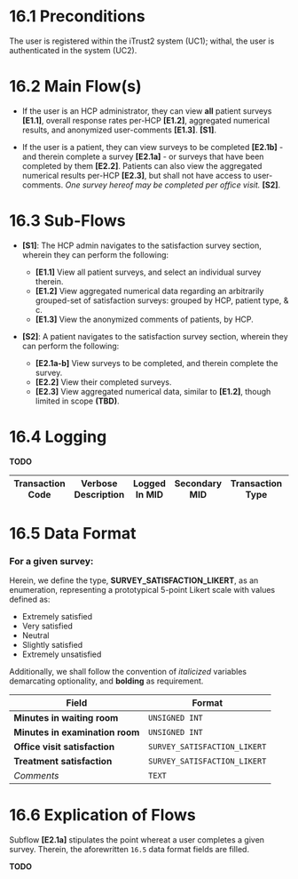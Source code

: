 # 16.1 Preconditions

The user is registered within the iTrust2 system (UC1); withal, the user is
authenticated in the system (UC2).

# 16.2 Main Flow(s)

-   If the user is an HCP administrator, they can view **all** patient surveys
    **[E1.1]**, overall response rates per-HCP **[E1.2]**, aggregated numerical results,
    and anonymized user-comments **[E1.3]**. **[S1]**.

-   If the user is a patient, they can view surveys to be completed **[E2.1b]** - and
    therein complete a survey **[E2.1a]** - or surveys that have been completed by them
    **[E2.2]**. Patients can also view the aggregated numerical results per-HCP
    **[E2.3]**, but shall not have access to user-comments. _One survey hereof may be
    completed per office visit._ **[S2]**.

# 16.3 Sub-Flows

-   **[S1]**: The HCP admin navigates to the satisfaction survey section, wherein they
    can perform the following:

    -   **[E1.1]** View all patient surveys, and select an individual survey therein.
    -   **[E1.2]** View aggregated numerical data regarding an arbitrarily grouped-set
        of satisfaction surveys: grouped by HCP, patient type, & c.
    -   **[E1.3]** View the anonymized comments of patients, by HCP.

-   **[S2]**: A patient navigates to the satisfaction survey section, wherein they can
    perform the following:
    -   **[E2.1a-b]** View surveys to be completed, and therein complete the survey.
    -   **[E2.2]** View their completed surveys.
    -   **[E2.3]** View aggregated numerical data, similar to **[E1.2]**, though limited
        in scope **(TBD)**.

# 16.4 Logging

**TODO**

| Transaction Code | Verbose Description | Logged In MID | Secondary MID | Transaction Type | Patient Viewable |
| ---------------- | ------------------- | ------------- | ------------- | ---------------- | ---------------- |

# 16.5 Data Format

### For a given survey:

Herein, we define the type, **SURVEY_SATISFACTION_LIKERT**, as an enumeration,
representing a prototypical 5-point Likert scale with values defined as:

-   Extremely satisfied
-   Very satisfied
-   Neutral
-   Slightly satisfied
-   Extremely unsatisfied

Additionally, we shall follow the convention of _italicized_ variables demarcating
optionality, and **bolding** as requirement.

| Field                           | Format                       |
| ------------------------------- | ---------------------------- |
| **Minutes in waiting room**     | `UNSIGNED INT`               |
| **Minutes in examination room** | `UNSIGNED INT`               |
| **Office visit satisfaction**   | `SURVEY_SATISFACTION_LIKERT` |
| **Treatment satisfaction**      | `SURVEY_SATISFACTION_LIKERT` |
| _Comments_                      | `TEXT`                       |

# 16.6 Explication of Flows

Subflow **[E2.1a]** stipulates the point whereat a user completes a given survey.
Therein, the aforewritten `16.5` data format fields are filled.

**TODO**
